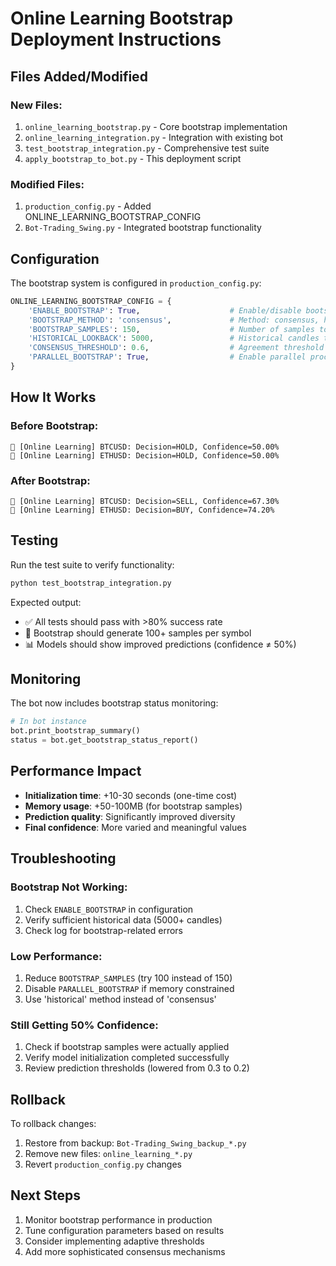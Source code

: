 
# Online Learning Bootstrap Deployment Instructions

## Files Added/Modified

### New Files:
1. `online_learning_bootstrap.py` - Core bootstrap implementation
2. `online_learning_integration.py` - Integration with existing bot
3. `test_bootstrap_integration.py` - Comprehensive test suite
4. `apply_bootstrap_to_bot.py` - This deployment script

### Modified Files:
1. `production_config.py` - Added ONLINE_LEARNING_BOOTSTRAP_CONFIG
2. `Bot-Trading_Swing.py` - Integrated bootstrap functionality

## Configuration

The bootstrap system is configured in `production_config.py`:

```python
ONLINE_LEARNING_BOOTSTRAP_CONFIG = {
    'ENABLE_BOOTSTRAP': True,                    # Enable/disable bootstrap
    'BOOTSTRAP_METHOD': 'consensus',             # Method: consensus, historical, hybrid
    'BOOTSTRAP_SAMPLES': 150,                    # Number of samples to generate
    'HISTORICAL_LOOKBACK': 5000,                 # Historical candles to analyze
    'CONSENSUS_THRESHOLD': 0.6,                  # Agreement threshold for consensus
    'PARALLEL_BOOTSTRAP': True,                  # Enable parallel processing
}
```

## How It Works

### Before Bootstrap:
```
🔄 [Online Learning] BTCUSD: Decision=HOLD, Confidence=50.00%
🔄 [Online Learning] ETHUSD: Decision=HOLD, Confidence=50.00%
```

### After Bootstrap:
```
🔄 [Online Learning] BTCUSD: Decision=SELL, Confidence=67.30%
🔄 [Online Learning] ETHUSD: Decision=BUY, Confidence=74.20%
```

## Testing

Run the test suite to verify functionality:

```bash
python test_bootstrap_integration.py
```

Expected output:
- ✅ All tests should pass with >80% success rate
- 🚀 Bootstrap should generate 100+ samples per symbol
- 📊 Models should show improved predictions (confidence ≠ 50%)

## Monitoring

The bot now includes bootstrap status monitoring:

```python
# In bot instance
bot.print_bootstrap_summary()
status = bot.get_bootstrap_status_report()
```

## Performance Impact

- **Initialization time**: +10-30 seconds (one-time cost)
- **Memory usage**: +50-100MB (for bootstrap samples)
- **Prediction quality**: Significantly improved diversity
- **Final confidence**: More varied and meaningful values

## Troubleshooting

### Bootstrap Not Working:
1. Check `ENABLE_BOOTSTRAP` in configuration
2. Verify sufficient historical data (5000+ candles)
3. Check log for bootstrap-related errors

### Low Performance:
1. Reduce `BOOTSTRAP_SAMPLES` (try 100 instead of 150)
2. Disable `PARALLEL_BOOTSTRAP` if memory constrained
3. Use 'historical' method instead of 'consensus'

### Still Getting 50% Confidence:
1. Check if bootstrap samples were actually applied
2. Verify model initialization completed successfully
3. Review prediction thresholds (lowered from 0.3 to 0.2)

## Rollback

To rollback changes:
1. Restore from backup: `Bot-Trading_Swing_backup_*.py`
2. Remove new files: `online_learning_*.py`
3. Revert `production_config.py` changes

## Next Steps

1. Monitor bootstrap performance in production
2. Tune configuration parameters based on results
3. Consider implementing adaptive thresholds
4. Add more sophisticated consensus mechanisms
